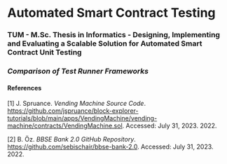 # Automated Smart Contract Testing

### TUM - M.Sc. Thesis in Informatics - Designing, Implementing and Evaluating a Scalable Solution for Automated Smart Contract Unit Testing
### _Comparison of Test Runner Frameworks_

#### References

[1] J. Spruance. _Vending Machine Source Code_. https://github.com/jspruance/block-explorer-tutorials/blob/main/apps/VendingMachine/vending-machine/contracts/VendingMachine.sol. Accessed: July 31, 2023. 2022.

[2] B. Öz. _BBSE Bank 2.0 GitHub Repository_. https://github.com/sebischair/bbse-bank-2.0. Accessed: July 31, 2023. 2022.
